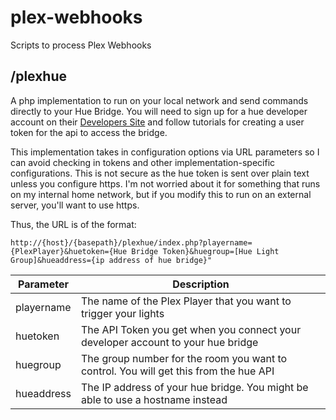 # plex-webhooks
Scripts to process Plex Webhooks

## /plexhue
A php implementation to run on your local network and send commands directly to your Hue Bridge.
You will need to sign up for a hue developer account on their [Developers Site](https://www.developers.meethue.com) and follow tutorials for creating a user token for the api to access the bridge.

This implementation takes in configuration options via URL parameters so I can avoid checking in tokens and other implementation-specific configurations. This is not secure as the hue token is sent over plain text unless you configure https. I'm not worried about it for something that runs on my internal home network, but if you modify this to run on an external server, you'll want to use https.

Thus, the URL is of the format:
```
http://{host}/{basepath}/plexhue/index.php?playername={PlexPlayer}&huetoken={Hue Bridge Token}&huegroup=[Hue Light Group]&hueaddress={ip address of hue bridge}"
```
|Parameter |Description                                                                          |
|----------|-------------------------------------------------------------------------------------|
|playername|The name of the Plex Player that you want to trigger your lights                     |
|huetoken  |The API Token you get when you connect your developer account to your hue bridge     |
|huegroup  |The group number for the room you want to control. You will get this from the hue API|
|hueaddress|The IP address of your hue bridge. You might be able to use a hostname instead       |
